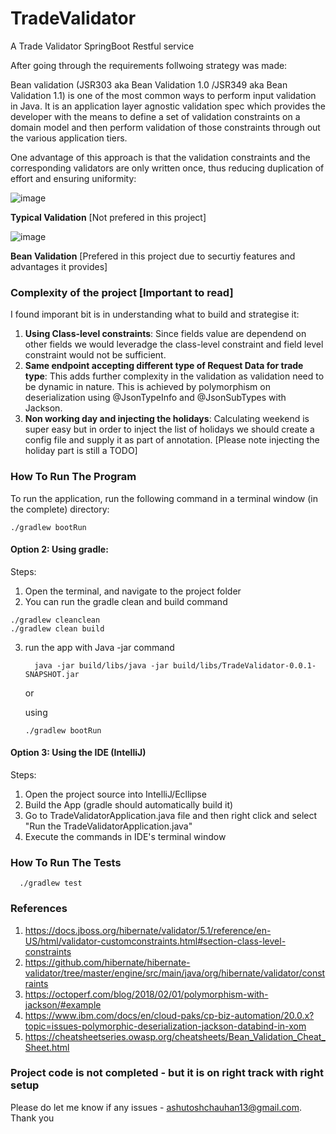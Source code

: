 # TradeValidator
A Trade Validator SpringBoot Restful service

After going through the requirements follwoing strategy was made:

Bean validation (JSR303 aka Bean Validation 1.0 /JSR349 aka Bean Validation 1.1) is one of the most common ways to perform input validation in Java. It is an application layer agnostic validation spec which provides the developer with the means to define a set of validation constraints on a domain model and then perform validation of those constraints through out the various application tiers.

One advantage of this approach is that the validation constraints and the corresponding validators are only written once, thus reducing duplication of effort and ensuring uniformity:

![image](https://user-images.githubusercontent.com/2109884/147073789-3fd01b42-3fcb-4f12-ba27-b02625105e0a.png) 

**Typical Validation** [Not prefered in this project]



![image](https://user-images.githubusercontent.com/2109884/147073848-803111bc-b285-4d6f-a71c-768c0707d70b.png)

**Bean Validation** [Prefered in this project due to securtiy features and advantages it provides]


### Complexity of the project [Important to read]

I found imporant bit is in understanding what to build and strategise it:

1. **Using Class-level constraints**: Since fields value are dependend on other fields we would leveradge the class-level constraint and field level constraint would not be sufficient.
2. **Same endpoint accepting different type of Request Data for trade type**: This adds further complexity in the validation as validation need to be dynamic in nature. This is achieved by polymorphism on deserialization using @JsonTypeInfo and @JsonSubTypes with Jackson.
3. **Non working day and injecting the holidays**: Calculating weekend is super easy but in order to inject the list of holidays we should create a config file and supply it as part of annotation. [Please note injecting the holiday part is still a TODO]


### How To  Run The Program

To run the application, run the following command in a terminal window (in the complete) directory:

```
./gradlew bootRun
```

####   Option 2: Using gradle:
   
   Steps:
   1. Open the terminal, and navigate to the project folder  
   2. You can run the gradle clean and build command
   
   ```console
   ./gradlew cleanclean
   ./gradlew clean build
   ```
   
   
   3. run the app with Java -jar command
   
      ```console
        java -jar build/libs/java -jar build/libs/TradeValidator-0.0.1-SNAPSHOT.jar
      ```
      
      or
      
      using  
      ```console
      ./gradlew bootRun
      ```
 
 
 ####   Option 3: Using the IDE (IntelliJ)
   
   Steps:
   1. Open the project source into IntelliJ/Ecllipse  
   2. Build the App (gradle should automatically build it)
   3. Go to TradeValidatorApplication.java file and then right click and select "Run the TradeValidatorApplication.java"
   4. Execute the commands in IDE's terminal window

### How To  Run The Tests
```console
  ./gradlew test 
```

### References


1. https://docs.jboss.org/hibernate/validator/5.1/reference/en-US/html/validator-customconstraints.html#section-class-level-constraints
2. https://github.com/hibernate/hibernate-validator/tree/master/engine/src/main/java/org/hibernate/validator/constraints
3. https://octoperf.com/blog/2018/02/01/polymorphism-with-jackson/#example
4. https://www.ibm.com/docs/en/cloud-paks/cp-biz-automation/20.0.x?topic=issues-polymorphic-deserialization-jackson-databind-in-xom
5. https://cheatsheetseries.owasp.org/cheatsheets/Bean_Validation_Cheat_Sheet.html


### Project code is not completed - but it is on right track with right setup


Please do let me know if any issues - ashutoshchauhan13@gmail.com. Thank you


